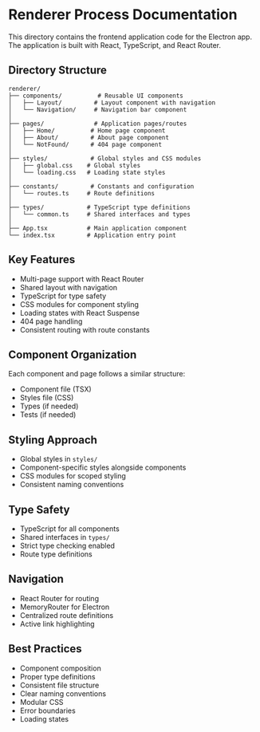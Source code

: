 # Renderer Process Documentation

This directory contains the frontend application code for the Electron app. The application is built with React, TypeScript, and React Router.

## Directory Structure

```
renderer/
├── components/          # Reusable UI components
│   ├── Layout/         # Layout component with navigation
│   └── Navigation/     # Navigation bar component
│
├── pages/              # Application pages/routes
│   ├── Home/          # Home page component
│   ├── About/         # About page component
│   └── NotFound/      # 404 page component
│
├── styles/            # Global styles and CSS modules
│   ├── global.css    # Global styles
│   └── loading.css   # Loading state styles
│
├── constants/         # Constants and configuration
│   └── routes.ts     # Route definitions
│
├── types/            # TypeScript type definitions
│   └── common.ts     # Shared interfaces and types
│
├── App.tsx           # Main application component
└── index.tsx         # Application entry point
```

## Key Features

- Multi-page support with React Router
- Shared layout with navigation
- TypeScript for type safety
- CSS modules for component styling
- Loading states with React Suspense
- 404 page handling
- Consistent routing with route constants

## Component Organization

Each component and page follows a similar structure:
- Component file (TSX)
- Styles file (CSS)
- Types (if needed)
- Tests (if needed)

## Styling Approach

- Global styles in `styles/`
- Component-specific styles alongside components
- CSS modules for scoped styling
- Consistent naming conventions

## Type Safety

- TypeScript for all components
- Shared interfaces in `types/`
- Strict type checking enabled
- Route type definitions

## Navigation

- React Router for routing
- MemoryRouter for Electron
- Centralized route definitions
- Active link highlighting

## Best Practices

- Component composition
- Proper type definitions
- Consistent file structure
- Clear naming conventions
- Modular CSS
- Error boundaries
- Loading states
